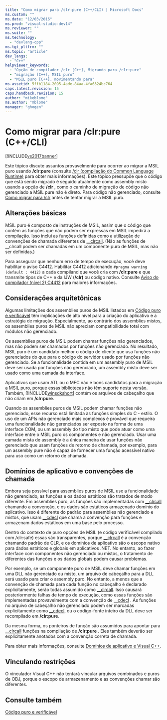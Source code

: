 ```yaml
---
title: "Como migrar para /clr:pure (C++/CLI) | Microsoft Docs"
ms.custom: ""
ms.date: "12/03/2016"
ms.prod: "visual-studio-dev14"
ms.reviewer: ""
ms.suite: ""
ms.technology: 
  - "devlang-cpp"
ms.tgt_pltfrm: ""
ms.topic: "article"
dev_langs: 
  - "C++"
helpviewer_keywords: 
  - "Opção de compilador /clr [C++], Migrando para /clr:pure"
  - "migração [C++], MSIL puro"
  - "MSIL puro [C++], movimentando para"
ms.assetid: 5ffb1184-2095-4ade-84aa-4fa6324bc764
caps.latest.revision: 15
caps.handback.revision: 15
author: "mikeblome"
ms.author: "mblome"
manager: "ghogen"
---
```

# Como migrar para /clr:pure (C++/CLI)
[!INCLUDE[vs2017banner](../assembler/inline/includes/vs2017banner.md)]

Este tópico discute assuntos provavelmente para ocorrer ao migrar a MSIL puro usando **\/clr:pure** \(consulte [\/clr \(compilação do Common Language Runtime\)](../build/reference/clr-common-language-runtime-compilation.md) para obter mais informações\).  Este tópico pressupõe que o código que está sendo migrado é seguido atualmente como assembly misto usando a opção de **\/clr** , como o caminho de migração de código não gerenciado a MSIL pure não é direto.  Para código não gerenciado, consulte [Como migrar para \/clr](../dotnet/how-to-migrate-to-clr.md) antes de tentar migrar a MSIL puro.  
  
## Alterações básicas  
 MSIL puro é composto de instruções de MSIL, assim que o código que contém as funções que não podem ser expressas em MSIL impedirá a compilação.  Isso inclui as funções definidas como a utilização de convenções de chamada diferentes de [\_\_clrcall](../cpp/clrcall.md). \(Não as funções de \_\_clrcall podem ser chamadas em um componente puro de MSIL, mas não ser definidas.\)  
  
 Para assegurar que nenhum erro de tempo de execução, você deve habilitar o aviso C4412.  Habilitar C4412 adicionando `#pragma warning (default : 4412)` a cada compiland que você cria com **\/clr:pure** e que transmite tipos de C\+\+ e da IJW \(**\/clr\)** ou código nativo.  Consulte [Aviso do compilador \(nível 2\) C4412](../Topic/Compiler%20Warning%20\(level%202\)%20C4412.md) para maiores informações.  
  
## Considerações arquitetônicas  
 Algumas limitações dos assemblies puros de MSIL listados em [Código puro e verificável](../dotnet/pure-and-verifiable-code-cpp-cli.md) têm implicações de alto nível para a criação do aplicativo e a estratégia de migração.  Especialmente, ao contrário dos assemblies mistos, os assemblies puros de MSIL não apreciam compatibilidade total com módulos não gerenciado.  
  
 Os assemblies puros de MSIL podem chamar funções não gerenciados, mas não podem ser chamados por funções não gerenciado.  No resultado, MSIL puro é um candidato melhor o código de cliente que usa funções não gerenciados do que para o código do servidor usado por funções não gerenciado.  Se a funcionalidade contida em um assembly puro de MSIL deve ser usada por funções não gerenciado, um assembly misto deve ser usado como uma camada da interface.  
  
 Aplicativos que usam ATL ou o MFC não é bons candidatos para a migração a MSIL puro, porque essas bibliotecas não têm suporte nesta versão.  Também, [!INCLUDE[winsdkshort](../atl/reference/includes/winsdkshort_md.md)] contém os arquivos de cabeçalho que não criam em **\/clr:pure**.  
  
 Quando os assemblies puros de MSIL podem chamar funções não gerenciado, esse recurso está limitada às funções simples do C \- estilo.  O uso de um APIs não gerenciado mais complexos é provável que requeira uma funcionalidade não gerenciados ser exposto na forma de uma interface COM, ou um assembly do tipo misto que pode atuar como uma interface entre o MSIL puro os componentes e não gerenciado.  Usar uma camada mista de assembly é a única maneira de usar funções não gerenciado que usam funções de retorno de chamada, por exemplo, para um assembly pure não é capaz de fornecer uma função acessível nativo para uso como um retorno de chamada.  
  
## Domínios de aplicativo e convenções de chamada  
 Embora seja possível para assemblies puros de MSIL use a funcionalidade não gerenciado, as funções e os dados estáticos são tratados de modo diferente.  Em assemblies puro, as funções são implementadas com [\_\_clrcall](../cpp/clrcall.md) chamando a convenção, e os dados são estáticos armazenado domínio do aplicativo.  Isso é diferente do padrão para assemblies não gerenciado e mistos, que usam [\_\_cdecl](../Topic/__cdecl.md) que chama a convenção para funções e armazenam dados estáticos em uma base pelo processo.  
  
 Dentro do contexto de puro opções de MSIL \(e código verificável compilado com \/clr:safe\) essas são transparentes, porque [\_\_clrcall](../cpp/clrcall.md) é a convenção chamando padrão de CLR, e os domínios de aplicativo são o escopo nativo para dados estáticos e globais em aplicativos .NET.  No entanto, ao fazer interface com componentes não gerenciado ou mistos, o tratamento de diferentes das funções e os dados globais podem causar problemas.  
  
 Por exemplo, se um componente puro de MSIL deve chamar funções em uma DLL não gerenciado ou misto, um arquivo de cabeçalho para a DLL será usado para criar o assembly puro.  No entanto, a menos que a convenção de chamada para cada função no cabeçalho é declarado explicitamente, serão todas assumido como [\_\_clrcall](../cpp/clrcall.md).  Isso causará posteriormente falhas de tempo de execução, como essas funções são implementadas provavelmente com a convenção de [\_\_cdecl](../Topic/__cdecl.md) .  As funções no arquivo de cabeçalho não gerenciado podem ser marcadas explicitamente como [\_\_cdecl](../Topic/__cdecl.md), ou o código\-fonte inteiro da DLL deve ser recompilado em **\/clr:pure**.  
  
 Da mesma forma, os ponteiros de função são assumidos para apontar para [\_\_clrcall](../cpp/clrcall.md) funções na compilação de **\/clr:pure** .  Eles também deverão ser explicitamente anotados com a convenção correta de chamada.  
  
 Para obter mais informações, consulte [Domínios de aplicativo e Visual C\+\+](../dotnet/application-domains-and-visual-cpp.md).  
  
## Vinculando restrições  
 O vinculador Visual C\+\+ não tentará vincular arquivos combinados e puros de OBJ, porque o escopo de armazenamento e as convenções chamar são diferentes.  
  
## Consulte também  
 [Código puro e verificável](../dotnet/pure-and-verifiable-code-cpp-cli.md)